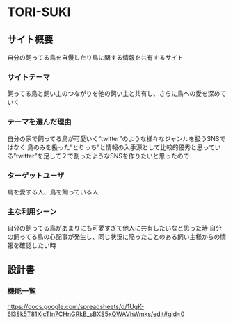 # TORI-SUKI

## サイト概要
自分の飼ってる鳥を自慢したり鳥に関する情報を共有するサイト

### サイトテーマ
飼ってる鳥と飼い主のつながりを他の飼い主と共有し、さらに鳥への愛を深めていく

### テーマを選んだ理由
自分の家で飼ってる鳥が可愛いく”twitter”のような様々なジャンルを扱うSNSではなく
鳥のみを扱った”とりっち”と情報の入手源として比較的優秀と思っている”twitter”を足して２で割ったようなSNSを作りたいと思ったので

### ターゲットユーザ
鳥を愛する人、鳥を飼っている人

### 主な利用シーン
自分の飼ってる鳥があまりにも可愛すぎて他人に共有したいなと思った時
自分の飼ってる鳥の心配事が発生し、同じ状況に陥ったことのある飼い主様からの情報を確認したい時

## 設計書

### 機能一覧
<https://docs.google.com/spreadsheets/d/1UgK-6l38k5T81XjcTIn7CHnGRkB_sBXS5xQWAVhWmks/edit#gid=0>